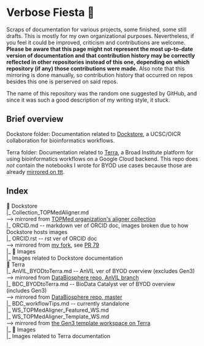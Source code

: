 # Verbose Fiesta 🥳
Scraps of documentation for various projects, some finished, some still drafts. This is mostly for my own organizational purposes. Nevertheless, if you feel it could be improved, criticism and contributions are welcome. **Please be aware that this page might not represent the most up-to-date version of documentation and that contribution history may be correctly reflected in other repositories instead of this one, depending on which repository (if any) those contributions were made.** Also note that this mirroring is done manually, so contribution history that occurred on repos besides this one is perserved on said repos.

The name of this repository was the random one suggested by GitHub, and since it was such a good description of my writing style, it stuck.

## Brief overview
Dockstore folder: Documentation related to [Dockstore](https://dockstore.org/), a UCSC/OICR collaboration for bioinformatics workflows. 

Terra folder: Documentation related to [Terra](https:/terra.bio/), a Broad Institute platform for using bioinformatics workflows on a Google Cloud backend. This repo does *not* contain the notebooks I wrote for BYOD use cases because those are already [mirrored on ttt](https://github.com/aofarrel/ttt).

## Index

📁 Dockstore  
 ‎ |_ Collection_TOPMedAligner.md  
  ‏ ‎ ‎ ‎ ‏ ‏ ‏--> mirrored from [TOPMed organization's aligner collection](https://dockstore.org/organizations/topmed/collections/alignmentt)  
‎ ‎ |_ ORCID.md -- markdown ver of ORCID doc, images broken due to how Dockstore hosts images  
‎ ‎ |_ ORCID.rst -- rst ver of ORCID doc  
 ‏ ‎ ‎ ‎ ‏ ‏ ‏--> mirrored from [my fork](https://github.com/aofarrel/dockstore-documentation/blob/develop/docs/end-user-topics/ORCID.rst), see [PR 79](https://github.com/dockstore/dockstore-documentation/pull/79)  
‎ ‎ |_ 📁 Images  
‎ ‏ ‎ ‎ ‎ ‏ ‏ ‏|_ Images related to Dockstore documentation  
📁 Terra  
‎ ‎ |_ AnVIL_BYODtoTerra.md -- AnVIL ver of BYOD overview (excludes Gen3)  
 ‏ ‎ ‎ ‎ ‏ ‏ ‏--> mirrored from [DataBiosphere repo, AnVIL branch](https://github.com/DataBiosphere/BYOD-to-Terra/blob/anvil/full_documentation.md)  
‎ ‎ |_ BDC_BYODtoTerra.md -- BioData Catalyst ver of BYOD overview (includes Gen3)  
 ‏ ‎ ‎ ‎ ‏ ‏ ‏--> mirrored from [DataBiosphere repo, master](https://github.com/DataBiosphere/BYOD-to-Terra/blob/master/full_documentation.md)  
‎ ‎ |_ BDC_workflowTips.md -- currently standalone  
  |_ WS_TOPMedAligner_Featured_WS.md  
  |_ WS_TOPMedAligner_Template_WS.md  
 ‏ ‎ ‎ ‎ ‏ ‏ ‏--> mirrored from [the Gen3 template workspace on Terra](https://app.terra.bio/#workspaces/biodata-catalyst/TOPMed%20Aligner%20Gen3%20Data)  
‎ ‎ |_ 📁 Images  
‎ ‏ ‎ ‎ ‎ ‏ ‏ ‏|_ Images related to Terra documentation
